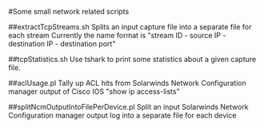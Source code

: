 #Some small network related scripts

##extractTcpStreams.sh
	Splits an input capture file into a separate file for each stream
	Currently the name format is "stream ID - source IP - destination IP - destination port"

##tcpStatistics.sh
	Use tshark to print some statistics about a given capture file.
	
##aclUsage.pl
        Tally up ACL hits from Solarwinds Network Configuration manager output of Cisco IOS "show ip access-lists"

##splitNcmOutputIntoFilePerDevice.pl
        Split an input Solarwinds Network Configuration manager output log into a separate file for each device